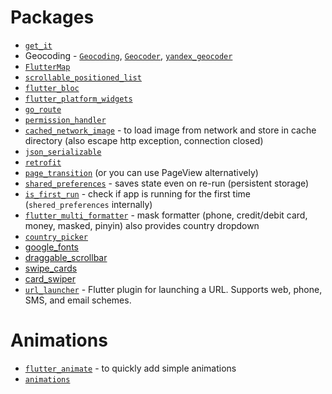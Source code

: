 # Packages
- [`get_it`](https://pub.dev/packages/get_it)
- Geocoding - [`Geocoding`](https://pub.dev/packages/geocoding), [`Geocoder`](https://pub.dev/packages/geocoder), [`yandex_geocoder`](https://pub.dev/packages/yandex_geocoder) 
- [`FlutterMap`](https://docs.fleaflet.dev/)
- [`scrollable_positioned_list`](https://pub.dev/packages/scrollable_positioned_list)
- [`flutter_bloc`](https://pub.dev/packages/flutter_bloc)
- [`flutter_platform_widgets`](https://pub.dev/packages/flutter_platform_widgets)
- [`go_route`](https://pub.dev/packages/go_router)
- [`permission_handler`](https://pub.dev/packages/permission_handler)
- [`cached_network_image`](https://pub.dev/packages/cached_network_image) - to load image from network and store in cache directory (also escape http exception, connection closed)
- [`json_serializable`](https://pub.dev/packages/json_serializable)
- [`retrofit`](https://pub.dev/packages/retrofit)
- [`page_transition`](https://pub.dev/packages/page_transition) (or you can use PageView alternatively)
- [`shared_preferences`](https://pub.dev/packages/shared_preferences) - saves state even on re-run (persistent storage)
- [`is_first_run`](https://pub.dev/packages/is_first_run) - check if app is running for the first time (`shered_preferences` internally)
- [`flutter_multi_formatter`](https://pub.dev/packages/flutter_multi_formatter) - mask formatter (phone, credit/debit card, money, masked, pinyin) also provides country dropdown
- [`country_picker`](https://pub.dev/packages/country_picker)
- [google_fonts](https://pub.dev/packages/google_fonts)
- [draggable_scrollbar](https://pub.dev/packages/draggable_scrollbar)
- [swipe_cards](https://pub.dev/packages/swipe_cards)
- [card_swiper](https://pub.dev/packages/card_swiper)
- [`url_launcher`](https://pub.dev/packages/url_launcher) - Flutter plugin for launching a URL. Supports web, phone, SMS, and email schemes.


# Animations
- [`flutter_animate`](https://pub.dev/packages/flutter_animate) - to quickly add simple animations
- [`animations`](https://pub.dev/packages/animations)    
